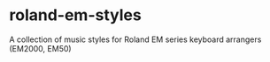 # roland-em-styles
A collection of music styles for Roland EM series keyboard arrangers (EM2000, EM50)
